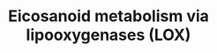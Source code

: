 ---
annotations:
- type: Pathway Ontology
  value: eicosanoid metabolic pathway
- type: Pathway Ontology
  value: lipoxygenase mediated pathway of arachidonic acid metabolism
authors:
- DeSl
- Eweitz
communities:
- Lipids
description: New PW, homology converted
last-edited: 2021-05-07
organisms:
- Homo sapiens
redirect_from:
- /index.php/Pathway:WP4721
- /instance/WP4721
schema-jsonld:
- '@context': https://schema.org/
  '@id': https://wikipathways.github.io/pathways/WP4721.html
  '@type': Dataset
  creator:
    '@type': Organization
    name: WikiPathways
  description: New PW, homology converted
  keywords:
  - ''
  - 5,12-diHETE
  - ACOX1
  - Arachidonic acid
  - 13,14-dihydro-
  - 6-trans-12-epi-delta-LTB4
  - HXEH
  - EXE4
  - HPGD
  - 15-oxoETE
  - FPR2
  - CYP4F2
  - 12(R)-HpETE
  - TXA3
  - CYSLTR2
  - 18-carboxy-
  - ACOX3
  - 12-oxoETE
  - 20-carboxy-LTB4
  - 15-epi-LXA4
  - Dpep2
  - EXC4
  - 12-HETE
  - CYSLTR1
  - TRPV1
  - PPARA
  - ACAA1
  - 5,12 DiHETE
  - LTB4R2
  - 15-oxo-LXA4
  - 5-HpETE
  - 15-HpETE
  - GGT
  - 12-HpETE
  - 11-trans-LTC4
  - ALOX15
  - LTC4S
  - 11-trans-LTD4
  - 5-HETE
  - LTE4
  - 6-trans-delta-LTB4
  - 12-oxo-LTB4
  - DPEP1
  - LXB4
  - LTC4
  - CYP4A22
  - Ggt1
  - LXA4
  - ALOX12
  - ACOX2
  - PTGR1
  - MBD
  - EHHADH
  - 15-HETE
  - 8-HpETE
  - 12-epi-LTB4
  - CYP4A11
  - LTA4H
  - GGT5
  - dinor-LTB4
  - ALOX15B
  - CYP4F12
  - LTB4R
  - TXB3
  - LTD4
  - 8-HETE
  - 5-oxoETE
  - TRPA1
  - 15-epi-LXB4
  - EXD4
  - ALOX5
  - HXA3
  - 11-trans-LTE4
  - LTB4
  - PTGR2
  - HXB3
  - 12-HEDH
  - 5-HEDH
  - LTA4
  - 20-hydroxy-LTB4
  - PPARD
  license: CC0
  name: Eicosanoid metabolism via lipooxygenases (LOX)
seo: CreativeWork
title: Eicosanoid metabolism via lipooxygenases (LOX)
wpid: WP4721
---